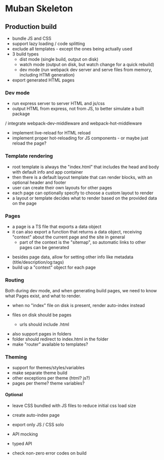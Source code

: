 # Muban Skeleton

## Production build

- bundle JS and CSS
- support lazy loading / code splitting
- exclude all templates - except the ones being actually used
- 3 build types
    - dist mode (single build, output on disk)
    - watch mode (output on disk, but watch change for a quick rebuild)
    - dev mode (run webpack dev server and serve files from memory, including HTMl generation)
- export generated HTML pages


### Dev mode

+ run express server to server HTML and js/css
+ output HTML from express, not from JS, to better simulate a built package

/ integrate webpack-dev-middleware and webpack-hot-middleware

- implement live-reload for HTML reload
- implement proper hot-reloading for JS components - or maybe just reload the page?

### Template rendering

+ root template is always the "index.html" that includes the head and body with default info and app container
+ then there is a default layout template that can render blocks, with an optional header and footer
+ user can create their own layouts for other pages
+ each page can optionally specify to choose a custom layout to render
+ a layout or template decides what to render based on the provided data on the page



### Pages

+ a page is a TS file that exports a data object
+ it can also export a function that returns a data object, receiving "context" about the current page and the site
 in general
    - part of the context is the "sitemap", so automatic links to other pages can be generated

- besides page data, allow for setting other info like metadata (title/description/og:tags)
- build up a "context" object for each page

### Routing

Both during dev mode, and when generating build pages, we need to know what Pages exist, and what to render.

+ when no "index" file on disk is present, render auto-index instead

+ files on disk should be pages
    - urls should include .html

- also support pages in folders
- folder should redirect to index.html in the folder
- make "router" available to templates?

### Theming
- support for themes/styles/variables
- make separate theme build
- other exceptions per theme (html? js?)
- pages per theme? theme variables?


#### Optional

- leave CSS bundled with JS files to reduce initial css load size
- create auto-index page
- export only JS / CSS solo
- API mocking
- typed API

- check non-zero error codes on build